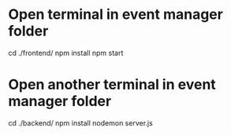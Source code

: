 # Open terminal in event manager folder

cd ./frontend/
npm install
npm start

# Open another terminal in event manager folder
cd ./backend/
npm install
nodemon server.js
